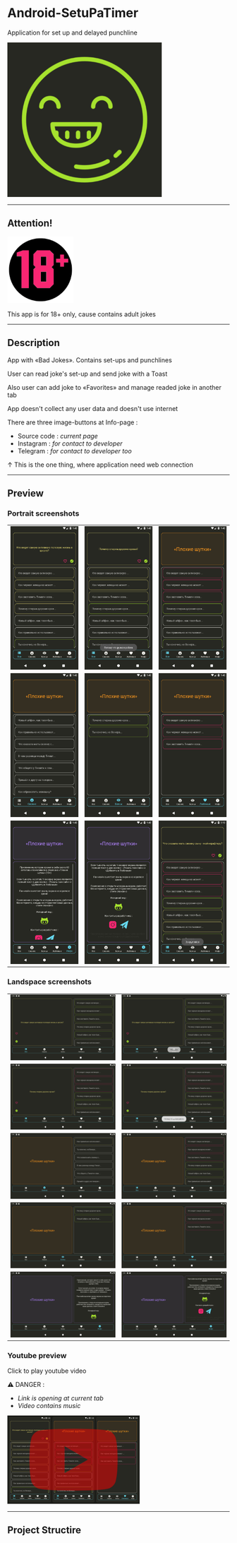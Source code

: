 # Android-SetuPaTimer

Application for set up and delayed punchline

<img src="https://github.com/andybeardness/Android-SetuPaTimer/blob/main/imgs/app_icon.png" height="350">

----

## Attention!

<img src="https://github.com/andybeardness/Android-SetuPaTimer/blob/main/imgs/18plus.png" height="150">

This app is for 18+ only, cause contains adult jokes

----

## Description

App with «Bad Jokes». Contains set-ups and punchlines

User can read joke's set-up and send joke with a Toast

Also user can add joke to «Favorites» and manage readed joke in another tab

App doesn't collect any user data and doesn't use internet

There are three image-buttons at Info-page :

- Source code : _current page_
- Instagram : _for contact to developer_
- Telegram : _for contact to developer too_

↑ This is the one thing, where application need web connection

----

## Preview

### Portrait screenshots

|   |   |   |
| - | - | - |
| ![screenshot_](https://github.com/andybeardness/Android-SetuPaTimer/blob/main/imgs/ss_portrait/0.png) | ![screenshot_](https://github.com/andybeardness/Android-SetuPaTimer/blob/main/imgs/ss_portrait/1.png) | ![screenshot_](https://github.com/andybeardness/Android-SetuPaTimer/blob/main/imgs/ss_portrait/2.png) |
| ![screenshot_](https://github.com/andybeardness/Android-SetuPaTimer/blob/main/imgs/ss_portrait/3.png) | ![screenshot_](https://github.com/andybeardness/Android-SetuPaTimer/blob/main/imgs/ss_portrait/4.png) | ![screenshot_](https://github.com/andybeardness/Android-SetuPaTimer/blob/main/imgs/ss_portrait/5.png) |
| ![screenshot_](https://github.com/andybeardness/Android-SetuPaTimer/blob/main/imgs/ss_portrait/6.png) | ![screenshot_](https://github.com/andybeardness/Android-SetuPaTimer/blob/main/imgs/ss_portrait/7.png) | ![screenshot_](https://github.com/andybeardness/Android-SetuPaTimer/blob/main/imgs/ss_portrait/8.png) |

### Landspace screenshots

|   |   |
| - | - |
| ![screenshot_0](https://github.com/andybeardness/Android-SetuPaTimer/blob/main/imgs/ss_land/0.png) | ![screenshot_1](https://github.com/andybeardness/Android-SetuPaTimer/blob/main/imgs/ss_land/1.png) |
| ![screenshot_2](https://github.com/andybeardness/Android-SetuPaTimer/blob/main/imgs/ss_land/2.png) | ![screenshot_3](https://github.com/andybeardness/Android-SetuPaTimer/blob/main/imgs/ss_land/3.png) |
| ![screenshot_4](https://github.com/andybeardness/Android-SetuPaTimer/blob/main/imgs/ss_land/4.png) | ![screenshot_5](https://github.com/andybeardness/Android-SetuPaTimer/blob/main/imgs/ss_land/5.png) |
| ![screenshot_6](https://github.com/andybeardness/Android-SetuPaTimer/blob/main/imgs/ss_land/6.png) | ![screenshot_7](https://github.com/andybeardness/Android-SetuPaTimer/blob/main/imgs/ss_land/7.png) |
| ![screenshot_8](https://github.com/andybeardness/Android-SetuPaTimer/blob/main/imgs/ss_land/8.png) | ![screenshot_9](https://github.com/andybeardness/Android-SetuPaTimer/blob/main/imgs/ss_land/9.png) |

### Youtube preview

Click to play youtube video

⚠️ DANGER :

- _Link is opening at current tab_ 
- _Video contains music_

<a href="https://www.youtube.com/watch?v=T_0nY_sfZLY">
	<img src="https://raw.githubusercontent.com/andybeardness/Android-SetuPaTimer/main/imgs/yt.png" height="200">
</a>

----

## Project Structire


